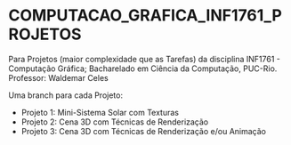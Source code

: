 # COMPUTACAO_GRAFICA_INF1761_PROJETOS
Para Projetos (maior complexidade que as Tarefas) da disciplina INF1761 - Computação Gráfica; Bacharelado em Ciência da Computação, PUC-Rio. Professor: Waldemar Celes

Uma branch para cada Projeto:
* Projeto 1: Mini-Sistema Solar com Texturas
* Projeto 2: Cena 3D com Técnicas de Renderização
* Projeto 3: Cena 3D com Técnicas de Renderização e/ou Animação
